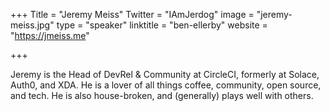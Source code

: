 +++
Title = "Jeremy Meiss"
Twitter = "IAmJerdog"
image = "jeremy-meiss.jpg"
type = "speaker"
linktitle = "ben-ellerby"
website = "https://jmeiss.me"

+++

Jeremy is the Head of DevRel & Community at CircleCI, formerly at Solace, Auth0, and XDA. He is a lover of all things coffee, community, open source, and tech. He is also house-broken, and (generally) plays well with others.
